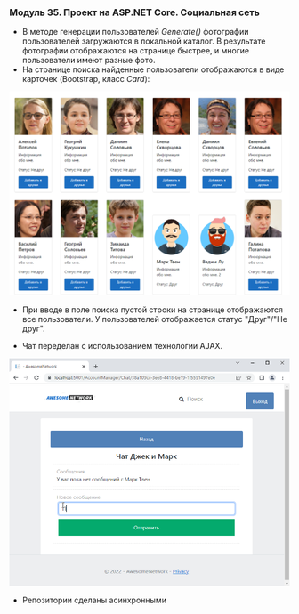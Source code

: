 ###  Модуль 35. Проект на ASP.NET Core. Социальная сеть

* В методе генерации пользователей _Generate()_ фотографии пользователей загружаются в локальной каталог.
В результате фотографии отображаются на странице быстрее, и многие пользователи имеют разные фото.
* На странице поиска найденные пользователи отображаются в виде карточек (Bootstrap, класс _Card_):
 
![Search Result](screenshots/Search_result.png)

* При вводе в поле поиска пустой строки на странице отображаются все пользователи. 
У пользователей отображается статус "Друг"/"Не друг".

* Чат переделан с использованием технологии AJAX.

![Chat](screenshots/Chat.gif)

* Репозитории сделаны асинхронными